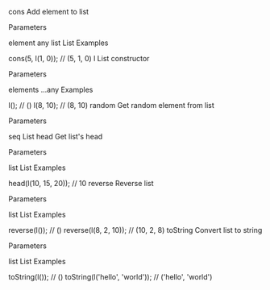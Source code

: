 cons
Add element to list

Parameters

element any
list List
Examples

cons(5, l(1, 0)); // (5, 1, 0)
l
List constructor

Parameters

elements ...any
Examples

l(); // ()
l(8, 10); // (8, 10)
random
Get random element from list

Parameters

seq List
head
Get list's head

Parameters

list List
Examples

head(l(10, 15, 20)); // 10
reverse
Reverse list

Parameters

list List
Examples

reverse(l()); // ()
reverse(l(8, 2, 10)); // (10, 2, 8)
toString
Convert list to string

Parameters

list List
Examples

toString(l()); // ()
toString(l('hello', 'world')); // ('hello', 'world')